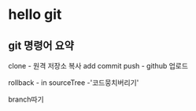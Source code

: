 # hello git
## git 명령어 요약


clone - 원격 저장소 복사
add
commit
push - github 업로드

rollback - in sourceTree -'코드뭉치버리기'

branch따기